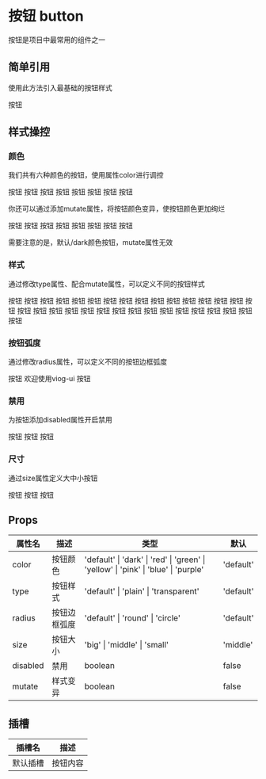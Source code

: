 # 按钮 button

按钮是项目中最常用的组件之一

## 简单引用
使用此方法引入最基础的按钮样式

<code-show>
<row>
<vi-button>按钮</vi-button>
</row>
<template v-slot:code>

``` vue
<vi-button>按钮</vi-button>
```

</template>
</code-show>

## 样式操控
### 颜色

我们共有六种颜色的按钮，使用属性color进行调控

<code-show>
<row>
<vi-button>按钮</vi-button>
<vi-button color="purple">按钮</vi-button>
<vi-button color="red">按钮</vi-button>
<vi-button color="pink">按钮</vi-button>
<vi-button color="yellow">按钮</vi-button>
<vi-button color="blue">按钮</vi-button>
<vi-button color="green">按钮</vi-button>
<vi-button color="dark">按钮</vi-button>
</row>
<template v-slot:code>

``` vue
<vi-button>按钮</vi-button>
<vi-button color="purple">按钮</vi-button>
<vi-button color="red">按钮</vi-button>
<vi-button color="pink">按钮</vi-button>
<vi-button color="yellow">按钮</vi-button>
<vi-button color="blue">按钮</vi-button>
<vi-button color="green">按钮</vi-button>
<vi-button color="dark">按钮</vi-button>
```

</template>
</code-show>

你还可以通过添加mutate属性，将按钮颜色变异，使按钮颜色更加绚烂

<code-show>
<row>
<vi-button>按钮</vi-button>
<vi-button mutate color="purple">按钮</vi-button>
<vi-button mutate color="red">按钮</vi-button>
<vi-button mutate color="pink">按钮</vi-button>
<vi-button mutate color="yellow">按钮</vi-button>
<vi-button mutate color="blue">按钮</vi-button>
<vi-button mutate color="green">按钮</vi-button>
<vi-button color="dark">按钮</vi-button>
</row>
<template v-slot:code>

``` vue
<vi-button>按钮</vi-button>
<vi-button mutate color="purple">按钮</vi-button>
<vi-button mutate color="red">按钮</vi-button>
<vi-button mutate color="pink">按钮</vi-button>
<vi-button mutate color="yellow">按钮</vi-button>
<vi-button mutate color="blue">按钮</vi-button>
<vi-button mutate color="green">按钮</vi-button>
<vi-button color="dark">按钮</vi-button>
```

</template>
</code-show>

需要注意的是，默认/dark颜色按钮，mutate属性无效

### 样式

通过修改type属性、配合mutate属性，可以定义不同的按钮样式

<!-- 样式组1 -->
<code-show>
<row>
<vi-button type="plain">按钮</vi-button>
<vi-button type="plain" color="purple">按钮</vi-button>
<vi-button type="plain" color="red">按钮</vi-button>
<vi-button type="plain" color="pink">按钮</vi-button>
<vi-button type="plain" color="yellow">按钮</vi-button>
<vi-button type="plain" color="blue">按钮</vi-button>
<vi-button type="plain" color="green">按钮</vi-button>
<vi-button type="plain" color="dark">按钮</vi-button>
</row>
<template v-slot:code>

``` vue
<vi-button type="plain">按钮</vi-button>
<vi-button type="plain" color="purple">按钮</vi-button>
<vi-button type="plain" color="red">按钮</vi-button>
<vi-button type="plain" color="pink">按钮</vi-button>
<vi-button type="plain" color="yellow">按钮</vi-button>
<vi-button type="plain" color="blue">按钮</vi-button>
<vi-button type="plain" color="green">按钮</vi-button>
<vi-button type="plain" color="dark">按钮</vi-button>
```

</template>
</code-show>

<!-- 样式组2 -->
<code-show>
<row>
<vi-button mutate type="plain">按钮</vi-button>
<vi-button mutate type="plain" color="purple">按钮</vi-button>
<vi-button mutate type="plain" color="red">按钮</vi-button>
<vi-button mutate type="plain" color="pink">按钮</vi-button>
<vi-button mutate type="plain" color="yellow">按钮</vi-button>
<vi-button mutate type="plain" color="blue">按钮</vi-button>
<vi-button mutate type="plain" color="green">按钮</vi-button>
<vi-button mutate type="plain" color="dark">按钮</vi-button>
</row>
<template v-slot:code>

``` vue
<vi-button mutate type="plain">按钮</vi-button>
<vi-button mutate type="plain" color="purple">按钮</vi-button>
<vi-button mutate type="plain" color="red">按钮</vi-button>
<vi-button mutate type="plain" color="pink">按钮</vi-button>
<vi-button mutate type="plain" color="yellow">按钮</vi-button>
<vi-button mutate type="plain" color="blue">按钮</vi-button>
<vi-button mutate type="plain" color="green">按钮</vi-button>
<vi-button mutate type="plain" color="dark">按钮</vi-button>
```

</template>
</code-show>

<!-- 样式组3 -->
<code-show>
<row>
<vi-button type="transparent">按钮</vi-button>
<vi-button type="transparent" color="purple">按钮</vi-button>
<vi-button type="transparent" color="red">按钮</vi-button>
<vi-button type="transparent" color="pink">按钮</vi-button>
<vi-button type="transparent" color="yellow">按钮</vi-button>
<vi-button type="transparent" color="blue">按钮</vi-button>
<vi-button type="transparent" color="green">按钮</vi-button>
<vi-button type="transparent" color="dark">按钮</vi-button>
</row>
<template v-slot:code>

``` vue
<vi-button type="transparent">按钮</vi-button>
<vi-button type="transparent" color="purple">按钮</vi-button>
<vi-button type="transparent" color="red">按钮</vi-button>
<vi-button type="transparent" color="pink">按钮</vi-button>
<vi-button type="transparent" color="yellow">按钮</vi-button>
<vi-button type="transparent" color="blue">按钮</vi-button>
<vi-button type="transparent" color="green">按钮</vi-button>
<vi-button type="transparent" color="dark">按钮</vi-button>
```

</template>
</code-show>

<!-- 样式组4 -->
<code-show>
<row>
<vi-button mutate type="transparent">按钮</vi-button>
<vi-button mutate type="transparent" color="purple">按钮</vi-button>
<vi-button mutate type="transparent" color="red">按钮</vi-button>
<vi-button mutate type="transparent" color="pink">按钮</vi-button>
<vi-button mutate type="transparent" color="yellow">按钮</vi-button>
<vi-button mutate type="transparent" color="blue">按钮</vi-button>
<vi-button mutate type="transparent" color="green">按钮</vi-button>
<vi-button mutate type="transparent" color="dark">按钮</vi-button>
</row>
<template v-slot:code>

``` vue
<vi-button mutate type="transparent">按钮</vi-button>
<vi-button mutate type="transparent" color="purple">按钮</vi-button>
<vi-button mutate type="transparent" color="red">按钮</vi-button>
<vi-button mutate type="transparent" color="pink">按钮</vi-button>
<vi-button mutate type="transparent" color="yellow">按钮</vi-button>
<vi-button mutate type="transparent" color="blue">按钮</vi-button>
<vi-button mutate type="transparent" color="green">按钮</vi-button>
<vi-button mutate type="transparent" color="dark">按钮</vi-button>
```

</template>
</code-show>

### 按钮弧度

通过修改radius属性，可以定义不同的按钮边框弧度

<code-show>
<row>
<vi-button radius="round">按钮</vi-button>
<vi-button radius="round" color="purple">欢迎使用viog-ui</vi-button>
</row>
<row>
<vi-button radius="circle">按钮</vi-button>
<vi-button radius="circle" type="transparent" mutate color="yellow">
  <vi-icon size="big" type="renzheng"/>
</vi-button>
</row>
<template v-slot:code>

``` vue
<vi-button radius="round">按钮</vi-button>
<vi-button radius="round" color="purple">欢迎使用viog-ui</vi-button>

<vi-button radius="circle">按钮</vi-button>
<vi-button radius="circle" type="transparent" mutate color="yellow">
  <vi-icon size="big" type="renzheng"/>
</vi-button>
```

</template>
</code-show>

### 禁用

为按钮添加disabled属性开启禁用

<code-show>
<row>
<vi-button disabled >按钮</vi-button>
<vi-button disabled type="plain">按钮</vi-button>
<vi-button disabled type="transparent">按钮</vi-button>
</row>
<template v-slot:code>

``` vue
<vi-button disabled >按钮</vi-button>
<vi-button disabled type="plain">按钮</vi-button>
<vi-button disabled type="transparent">按钮</vi-button>
```

</template>
</code-show>

### 尺寸

通过size属性定义大中小按钮

<code-show>
<row>
<vi-button size="big">按钮</vi-button>
<vi-button>按钮</vi-button>
<vi-button size="small">按钮</vi-button>
</row>
<template v-slot:code>

``` vue
<vi-button size="big">按钮</vi-button>
<vi-button>按钮</vi-button>
<vi-button size="small">按钮</vi-button>
```

</template>
</code-show>

## Props
| 属性名 | 描述 | 类型 | 默认 |
| - | - | - | - |
| color | 按钮颜色 | 'default' \| 'dark' \| 'red' \| 'green' \| 'yellow' \| 'pink' \| 'blue' \| 'purple' | 'default'
| type| 按钮样式 | 'default' \| 'plain' \| 'transparent' | 'default' |
| radius | 按钮边框弧度 | 'default' \| 'round' \| 'circle' | 'default' |
| size | 按钮大小 | 'big' \| 'middle' \| 'small' | 'middle' |
| disabled | 禁用 | boolean | false |
| mutate | 样式变异 | boolean | false |

## 插槽
| 插槽名 | 描述 |
| - | - |
| 默认插槽 | 按钮内容 |